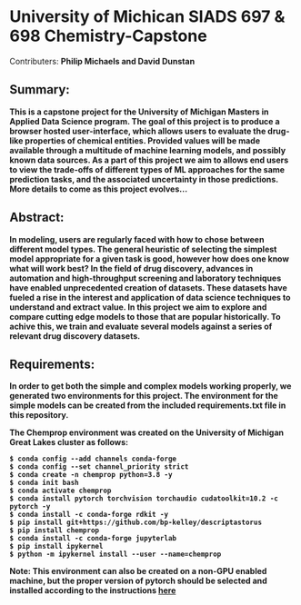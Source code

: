 # University of Michican SIADS 697 & 698 Chemistry-Capstone

Contributers:
<b>Philip Michaels and David Dunstan<b>

## Summary: 

This is a capstone project for the University of Michigan Masters in Applied Data Science program. The goal of this project is to produce a browser hosted user-interface, which allows users to evaluate the drug-like properties of chemical entities. Provided values will be made available through a multitude of machine learning models, and possibly known data sources. As a part of this project we aim to allows end users to view the trade-offs of different types of ML approaches for the same prediction tasks, and the associated uncertainty in those predictions. More details to come as this project evolves...

## Abstract:

In modeling, users are regularly faced with how to chose between different model types. The general heuristic of selecting the simplest model appropriate for a given task is good, however how does one know what will work best? In the field of drug discovery, advances in automation and high-throughput screening and laboratory techniques have enabled unprecedented creation of datasets. These datasets have fueled a rise in the interest and application of data science techniques to understand and extract value. In this project we aim to explore and compare cutting edge models to those that are popular historically. To achive this, we train and evaluate several models against a series of relevant drug discovery datasets.  

## Requirements:

In order to get both the simple and complex models working properly, we generated two environments for this project. The environment for the simple models can be created from the included requirements.txt file in this repository. 

The Chemprop environment was created on the University of Michigan Great Lakes cluster as follows:

    $ conda config --add channels conda-forge
    $ conda config --set channel_priority strict
    $ conda create -n chemprop python=3.8 -y
    $ conda init bash
    $ conda activate chemprop
    $ conda install pytorch torchvision torchaudio cudatoolkit=10.2 -c pytorch -y
    $ conda install -c conda-forge rdkit -y
    $ pip install git+https://github.com/bp-kelley/descriptastorus
    $ pip install chemprop
    $ conda install -c conda-forge jupyterlab
    $ pip install ipykernel
    $ python -m ipykernel install --user --name=chemprop

Note: This environment can also be created on a non-GPU enabled machine, but the proper version of pytorch should be selected and installed according to the instructions [here](https://pytorch.org/get-started/locally/) 
